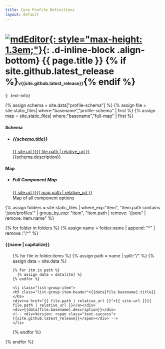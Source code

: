 ```yaml
---
title: Core Profile Definitions
layout: default
---
```


# [![mdEditor](https://www.mdeditor.org/img/mdEditor_logo.png){: style="max-height: 1.3em;"}](https://www.mdeditor.org){: .d-inline-block .align-bottom} {{ page.title }} {% if site.github.latest_release %}<span style="font-size:.5em;" class="text-muted">v{{site.github.latest_release}}</span>{% endif %}

{: .text-info}

{% assign schema = site.data["profile-schema"] %}
{% assign file = site.static_files| where:"basename","profile-schema" | first %}
{% assign map = site.static_files| where:"basename","full-map" | first %}

<div class="row">
  <div class="col-sm">
    <div class="card mb-5 mt-5 border-info">
      <h4 class="card-header text-white bg-info">Schema</h4>
      <ul class="list-group list-group-flush">
        <li class="list-group-item">
        <h5 class="list-group-item-header">{{schema.title}}</h5>
        <div><a href="{{ file.path | relative_url }}">{{ site.url }}{{ file.path | relative_url }}</a></div>
        <div>{{schema.description}}</div>
        <!-- <div>Version: <span class="text-success">{{site.github.latest_release}}</span></div> -->
        </li>
      </ul>
    </div>
  </div>
  <div class="col-sm">
    <div class="card mb-5 mt-5 border-info">
      <h4 class="card-header text-white bg-info">Map</h4>
      <ul class="list-group list-group-flush">
        <li class="list-group-item">
        <h5 class="list-group-item-header">Full Component Map</h5>
        <div><a href="{{ map.path | relative_url }}">{{ site.url }}{{ map.path | relative_url }}</a></div>
        <div>Map of all component options</div>
        <!-- <div>Version: <span class="text-success">{{site.github.latest_release}}</span></div> -->
        </li>
      </ul>
    </div>
  </div>
</div>

{% assign folders = site.static_files | where_exp:"item", "item.path contains 'json/profiles'" | group_by_exp: "item",
"item.path | remove: '/json/' | remove: item.name" %}

{% for folder in folders %}
{% assign name = folder.name | append: "^" | remove :"/^" %}

<div class="card mt-3 mb-5">
  <h4 class="card-header text-info">{{name | capitalize}}</h4>
  <ul class="list-group list-group-flush">
  {% for file in folder.items %}
    {% assign path = name | split:"/" %}
    {% assign data = site.data %}

    {% for itm in path %}
      {% assign data = data[itm] %}
    {% endfor %}

    <li class="list-group-item">
    <h5 class="list-group-item-header">{{data[file.basename].title}}</h5>
    <div><a href="{{ file.path | relative_url }}">{{ site.url }}{{ file.path | relative_url }}</a></div>
    <div>{{data[file.basename].description}}</div>
    <!-- <div>Version: <span class="text-success">{{site.github.latest_release}}</span></div> -->
    </li>

{% endfor %}

  </ul>
</div>
{% endfor %}
